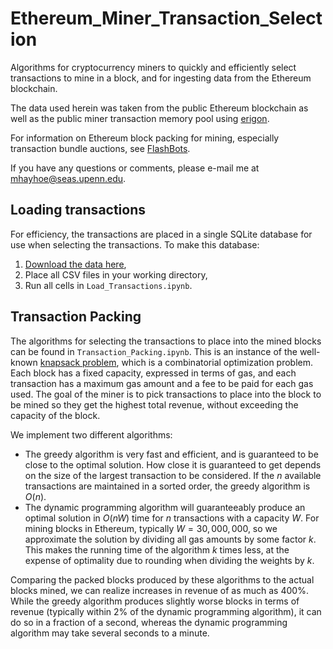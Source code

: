 # Ethereum_Miner_Transaction_Selection
Algorithms for cryptocurrency miners to quickly and efficiently select transactions to mine in a block, and for ingesting data from the Ethereum blockchain.

The data used herein was taken from the public Ethereum blockchain as well as the public miner transaction memory pool using <a href="https://github.com/ledgerwatch/erigon">erigon</a>.

For information on Ethereum block packing for mining, especially transaction bundle auctions, see <a href="https://docs.flashbots.net/">FlashBots</a>.

If you have any questions or comments, please e-mail me at <a href="mailto:mhayhoe@seas.upenn.edu">mhayhoe@seas.upenn.edu</a>.

## Loading transactions

For efficiency, the transactions are placed in a single SQLite database for use when selecting the transactions. To make this database:
1. <a href="https://drive.google.com/file/d/1a0mua3KfJOF9NmAvwIqrZA3eUllIU6pi/view?usp=sharing">Download the data here</a>,
2. Place all CSV files in your working directory,
3. Run all cells in <code>Load_Transactions.ipynb</code>.

## Transaction Packing

The algorithms for selecting the transactions to place into the mined blocks can be found in <code>Transaction_Packing.ipynb</code>. This is an instance of the well-known <a href="https://en.wikipedia.org/wiki/Knapsack_problem">knapsack problem</a>, which is a combinatorial optimization problem. Each block has a fixed capacity, expressed in terms of gas, and each transaction has a maximum gas amount and a fee to be paid for each gas used. The goal of the miner is to pick transactions to place into the block to be mined so they get the highest total revenue, without exceeding the capacity of the block.

We implement two different algorithms:

- The greedy algorithm is very fast and efficient, and is guaranteed to be close to the optimal solution. How close it is guaranteed to get depends on the size of the largest transaction to be considered. If the $n$ available transactions are maintained in a sorted order, the greedy algorithm is $O(n)$.
- The dynamic programming algorithm will guaranteeably produce an optimal solution in $O(nW)$ time for $n$ transactions with a capacity $W$. For mining blocks in Ethereum, typically $W = 30,000,000$, so we approximate the solution by dividing all gas amounts by some factor $k$. This makes the running time of the algorithm $k$ times less, at the expense of optimality due to rounding when dividing the weights by $k$.

Comparing the packed blocks produced by these algorithms to the actual blocks mined, we can realize increases in revenue of as much as 400%. While the greedy algorithm produces slightly worse blocks in terms of revenue (typically within 2% of the dynamic programming algorithm), it can do so in a fraction of a second, whereas the dynamic programming algorithm may take several seconds to a minute.
